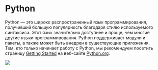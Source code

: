 # Python

Python — это широко распространенный язык программирования, получивший большую популярность благодаря стилю используемого синтаксиса. Этот язык значительно доступнее и проще, чем многие другие языки программирования. Python поддерживает модули и пакеты, а также может быть внедрен в существующие приложения. Тем, кто только начинает работу с Python, мы рекомендуем посетить страницу [Getting Started](https://www.python.org/about/gettingstarted/) на веб-сайте [Python.org](https://www.python.org).

![](https://files.gitbook.com/v0/b/gitbook-x-prod.appspot.com/o/spaces%2FY5ZuHF3yuXFWp1C46ZSo%2Fuploads%2Fgit-blob-6bd72c745aa81df1f25c09989fa19f672c631e59%2Fpythonlogo.jpg?alt=media)

